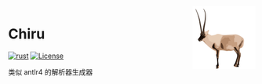 <img src="icon/chiru-256.svg" align="right" width="128" height="128"/>

# Chiru

[![rust](https://img.shields.io/badge/rust-1.64-green)](https://www.rust-lang.org/)
[![License](https://img.shields.io/badge/license-MIT-blue.svg)](https://raw.githubusercontent.com/Qiu-Weidong/Chiru/main/LICENSE)


类似 antlr4 的解析器生成器
